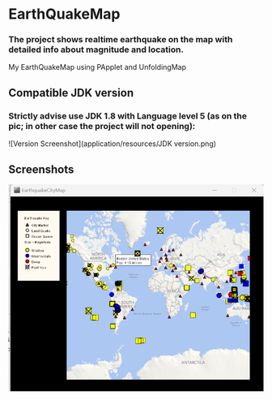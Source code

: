 # EarthQuakeMap

### The project shows realtime earthquake on the map with detailed info about magnitude and location.

My EarthQuakeMap using PApplet and UnfoldingMap

## Compatible JDK version
### Strictly advise use JDK 1.8 with Language level 5 (as on the pic; in other case the project will not opening):
![Version Screenshot](application/resources/JDK version.png)

## Screenshots

![App Screenshot](application/resources/EarthquakeMapScreenshot.png)


